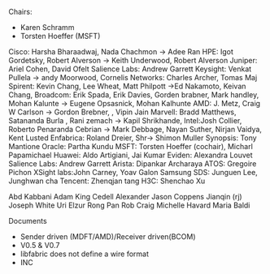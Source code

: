 Chairs:
- Karen Schramm
- Torsten Hoeffer (MSFT)

Cisco: Harsha Bharaadwaj, Nada Chachmon -> Adee Ran
HPE: Igot Gordetsky, Robert Alverson -> Keith Underwood, Robert Alverson
Juniper: Ariel Cohen, David Ofelt
  Salience Labs: Andrew Garrett
Keysight: Venkat Pullela -> andy Moorwood, 
Cornelis Networks: Charles Archer, Tomas Maj
Spirent:  Kevin Chang, Lee Wheat, Matt Philpott ->Ed Nakamoto, Keivan Chang, 
Broadcom: Erik Spada, Erik Davies, Gorden brabner, Mark handley, Mohan Kalunte -> Eugene Opsasnick, Mohan Kalhunte
AMD: J. Metz, Craig W Carlson -> Gordon Brebner, , Vipin Jain
Marvell: Bradd Matthews, Satananda Burla , Rani zemach -> Kapil Shrikhande, 
Intel:Josh Collier, Roberto Penaranda Cebrian -> Mark Debbage, Nayan Suther, Nirjan Vaidya, Kent Lusted
Enfabrica: Roland Dreier, Shr-> Shimon Muller
  Synopsis: Tony Mantione
Oracle: Partha Kundu
MSFT: Torsten Hoeffer (cochair), Micharl Papamichael
Huawei: Aldo Artigiani, Jai Kumar
Eviden: Alexandra Louvet
Salience Labs: Andrew Garrett
Arista: Dipankar Archaraya
ATOS: Gregoire Pichon
XSight labs:John Carney, Yoav Galon
Samsung SDS: Junguen Lee, Junghwan cha
Tencent: Zhenqjan tang
H3C: Shenchao Xu

Abd Kabbani
Adam King
Cedell Alexander
Jason Coppens
Jianqin (rj)
Joseph White
Uri Elzur
Rong Pan
Rob Craig
Michelle Havard
Maria Baldi


Documents
- Sender driven (MDFT/AMD)/Receiver driven(BCOM)
- V0.5 & V0.7
- libfabric does not define a wire format
- INC